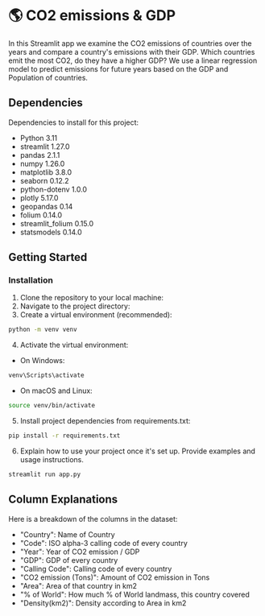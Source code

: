 # 🌎 CO2 emissions & GDP
In this Streamlit app we examine the CO2 emissions of countries over the years and compare a country's emissions with their GDP. Which countries emit the most CO2, do they have a higher GDP? We use a linear regression model to predict emissions for future years based on the GDP and Population of countries.

## Dependencies

Dependencies to install for this project:

- Python 3.11
- streamlit 1.27.0
- pandas 2.1.1
- numpy 1.26.0
- matplotlib 3.8.0
- seaborn 0.12.2
- python-dotenv 1.0.0
- plotly 5.17.0
- geopandas 0.14
- folium 0.14.0
- streamlit_folium 0.15.0
- statsmodels 0.14.0

## Getting Started

### Installation

1. Clone the repository to your local machine:
2. Navigate to the project directory:
3. Create a virtual environment (recommended):
```bash
python -m venv venv
```
4. Activate the virtual environment:
- On Windows:
```bash
venv\Scripts\activate
```
- On macOS and Linux:
```bash
source venv/bin/activate
```
5. Install project dependencies from requirements.txt:
```bash
pip install -r requirements.txt
```
6. Explain how to use your project once it's set up. Provide examples and usage instructions.
```bash
streamlit run app.py
```

## Column Explanations

Here is a breakdown of the columns in the dataset:

* "Country": Name of Country
* "Code": ISO alpha-3 calling code of every country
* "Year": Year of CO2 emission / GDP
* "GDP": GDP of every country
* "Calling Code": Calling code of every country
* "CO2 emission (Tons)": Amount of CO2 emission in Tons
* "Area": Area of that country in km2
* "% of World": How much % of World landmass, this country covered
* "Density(km2)": Density according to Area in km2

